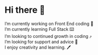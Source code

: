 # Hi there 👋
 I’m currently working on Front End coding 🌇<br>
 I’m currently learning Full Stack ⌨️<br>
 I’m looking to continued growth in coding ⤴️<br>
 I’m looking for support and advice 📝<br>
 I enjoy creativity and learning. 🖊️
 


